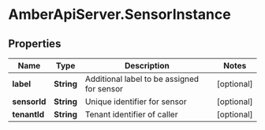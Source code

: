 # AmberApiServer.SensorInstance

## Properties
Name | Type | Description | Notes
------------ | ------------- | ------------- | -------------
**label** | **String** | Additional label to be assigned for sensor | [optional] 
**sensorId** | **String** | Unique identifier for sensor | [optional] 
**tenantId** | **String** | Tenant identifier of caller | [optional] 
